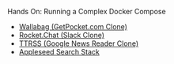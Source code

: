 ---
---
Hands On: Running a Complex Docker Compose

- [Wallabag (GetPocket.com Clone)](https://github.com/wallabag/wallabag)
- [Rocket.Chat (Slack Clone)](https://github.com/RocketChat/Rocket.Chat)
- [TTRSS (Google News Reader Clone)](https://github.com/tkock/ttrss-docker-compose)
- [Appleseed Search Stack](https://github.com/Appleseed/search-stack/tree/master/docker/)